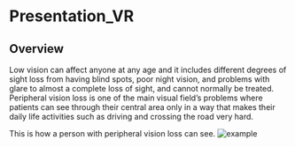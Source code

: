 # Presentation_VR

## Overview
Low vision can affect anyone at any age and it includes different degrees of sight loss from having blind spots, poor night vision, and problems with glare to almost a complete 
loss of sight, and cannot normally be treated. Peripheral vision loss is one of the main visual field’s problems where patients can see through their central area only in a way
that makes their daily life activities such as driving and crossing the road very hard. 

This is how a person with peripheral vision loss can see.
![example](https://user-images.githubusercontent.com/55362861/92481480-07750580-f1ac-11ea-9dfa-f3a86e25a516.PNG)

